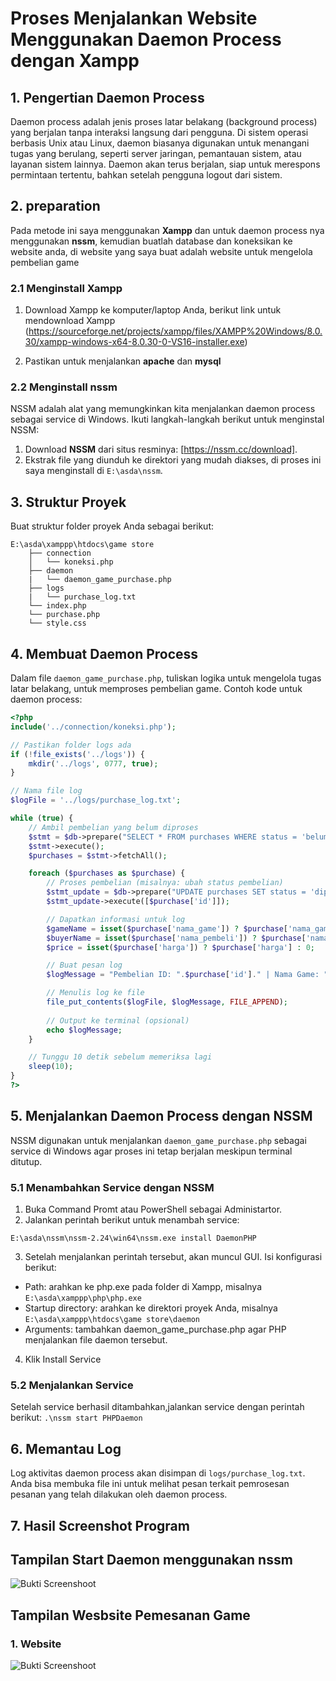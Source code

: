 # Proses Menjalankan Website Menggunakan Daemon Process dengan Xampp

## 1. Pengertian Daemon Process
Daemon process adalah jenis proses latar belakang (background process) yang berjalan tanpa interaksi langsung dari pengguna. Di sistem operasi berbasis Unix atau Linux, daemon biasanya digunakan untuk menangani tugas yang berulang, seperti server jaringan, pemantauan sistem, atau layanan sistem lainnya. Daemon akan terus berjalan, siap untuk merespons permintaan tertentu, bahkan setelah pengguna logout dari sistem.

## 2. preparation
Pada metode ini saya menggunakan **Xampp** dan untuk daemon process nya menggunakan **nssm**, kemudian buatlah database dan koneksikan ke website anda, di website yang saya buat adalah website untuk mengelola pembelian game

### 2.1 Menginstall Xampp
1. Download Xampp ke komputer/laptop Anda, berikut link untuk mendownload Xampp (https://sourceforge.net/projects/xampp/files/XAMPP%20Windows/8.0.30/xampp-windows-x64-8.0.30-0-VS16-installer.exe)

2. Pastikan untuk menjalankan **apache** dan **mysql**

### 2.2 Menginstall nssm
NSSM adalah alat yang memungkinkan kita menjalankan daemon process sebagai service di Windows. Ikuti langkah-langkah berikut untuk menginstal NSSM:
1. Download **NSSM** dari situs resminya: [https://nssm.cc/download].
2. Ekstrak file yang diunduh ke direktori yang mudah diakses, di proses ini saya menginstall di  `E:\asda\nssm`.

## 3. Struktur Proyek
Buat struktur folder proyek Anda sebagai berikut:
```
E:\asda\xamppp\htdocs\game store  
    ├── connection   
    │   └── koneksi.php
    ├── daemon
    |   └── daemon_game_purchase.php
    ├── logs 
    |   └── purchase_log.txt
    └── index.php
    └── purchase.php
    └── style.css
```

## 4. Membuat Daemon Process
Dalam file `daemon_game_purchase.php`, tuliskan logika untuk mengelola tugas latar belakang, untuk memproses pembelian game. Contoh kode untuk daemon process:
```php
<?php
include('../connection/koneksi.php');

// Pastikan folder logs ada
if (!file_exists('../logs')) {
    mkdir('../logs', 0777, true);
}

// Nama file log
$logFile = '../logs/purchase_log.txt';

while (true) {
    // Ambil pembelian yang belum diproses
    $stmt = $db->prepare("SELECT * FROM purchases WHERE status = 'belum diproses'");
    $stmt->execute();
    $purchases = $stmt->fetchAll();

    foreach ($purchases as $purchase) {
        // Proses pembelian (misalnya: ubah status pembelian)
        $stmt_update = $db->prepare("UPDATE purchases SET status = 'diproses' WHERE id = ?");
        $stmt_update->execute([$purchase['id']]);

        // Dapatkan informasi untuk log
        $gameName = isset($purchase['nama_game']) ? $purchase['nama_game'] : 'Tidak Diketahui';
        $buyerName = isset($purchase['nama_pembeli']) ? $purchase['nama_pembeli'] : 'Tidak Diketahui';
        $price = isset($purchase['harga']) ? $purchase['harga'] : 0;

        // Buat pesan log
        $logMessage = "Pembelian ID: ".$purchase['id']." | Nama Game: ".$gameName." | Nama Pembeli: ".$buyerName." | Harga: Rp ".number_format($price, 0, ',', '.')." | Diproses pada ".date('Y-m-d H:i:s')."\n";

        // Menulis log ke file
        file_put_contents($logFile, $logMessage, FILE_APPEND);
        
        // Output ke terminal (opsional)
        echo $logMessage;
    }

    // Tunggu 10 detik sebelum memeriksa lagi
    sleep(10);
}
?>

``` 
## 5. Menjalankan Daemon Process dengan NSSM
NSSM digunakan untuk menjalankan `daemon_game_purchase.php` sebagai service di Windows agar proses ini tetap berjalan meskipun terminal ditutup.

### 5.1 Menambahkan Service dengan NSSM
1. Buka Command Promt atau PowerShell sebagai Administartor.
2. Jalankan perintah berikut untuk menambah service:

```
E:\asda\nssm\nssm-2.24\win64\nssm.exe install DaemonPHP
```
3. Setelah menjalankan perintah tersebut, akan muncul GUI. Isi konfigurasi berikut:
- Path: arahkan ke php.exe pada folder di Xampp, misalnya `E:\asda\xamppp\php\php.exe`
- Startup directory: arahkan ke direktori proyek Anda, misalnya
`E:\asda\xamppp\htdocs\game store\daemon`
- Arguments: tambahkan daemon_game_purchase.php agar PHP menjalankan file daemon tersebut.
4. Klik Install Service

### 5.2 Menjalankan Service
Setelah service berhasil ditambahkan,jalankan service dengan perintah berikut:
`.\nssm start PHPDaemon`

## 6. Memantau Log
Log aktivitas daemon process akan disimpan di `logs/purchase_log.txt`. Anda bisa membuka file ini untuk melihat pesan terkait pemrosesan pesanan yang telah dilakukan oleh daemon process.

## 7. Hasil Screenshot Program 
## Tampilan Start Daemon menggunakan nssm
![Bukti Screenshoot](https://drive.google.com/file/d/1gz0lC_Aa3MM3qZU_-BsWfC6dbedO1Ljw/view?usp=sharing)

## Tampilan Wesbsite Pemesanan Game
### 1. Website
![Bukti Screenshoot](https://drive.google.com/file/d/1hEmO78vwro4p98iogaDBKEyDlqfZRLYW/view?usp=drive_link)
